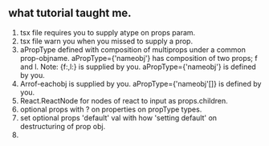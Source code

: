 ##  what tutorial taught me.
1.  tsx file requires you to supply atype on props param.
2.  tsx file warn you when you missed to supply a prop.
3.  aPropType defined with composition of multiprops under a common prop-objname. aPropType={'nameobj'} has composition of two props; f and l.
Note: {f:,l:} is supplied by you. aPropType={'nameobj'} is defined by you.
4.  Arrof-eachobj is supplied by you. aPropType={'nameobj'[]} is defined by you. 
6.  React.ReactNode for nodes of react to input as props.children.
7.  optional props with ? on properties on propType types.
8.  set optional props 'default' val with how 'setting default' on destructuring of prop obj.
9.  